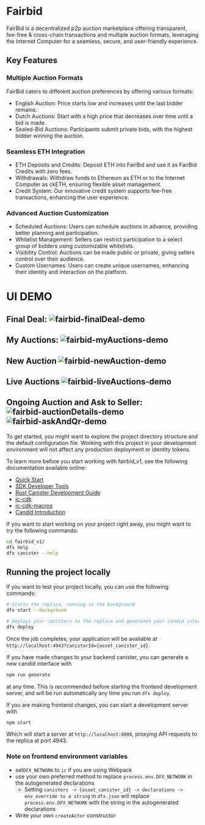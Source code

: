 # Fairbid
FairBid is a decentralized p2p auction marketplace offering transparent, fee-free & cross-chain transactions and multiple auction formats, leveraging the Internet Computer for a seamless, secure, and user-friendly experience.

## Key Features

### Multiple Auction Formats
FairBid caters to different auction preferences by offering various formats:
- English Auction: Price starts low and increases until the last bidder remains.
- Dutch Auctions: Start with a high price that decreases over time until a bid is made.
- Sealed-Bid Auctions: Participants submit private bids, with the highest bidder winning the auction.

### Seamless ETH Integration
- ETH Deposits and Credits: Deposit ETH into FairBid and use it as FairBid Credits with zero fees.
- Withdrawals: Withdraw funds to Ethereum as ETH or to the Internet Computer as ckETH, ensuring flexible asset management.
- Credit System: Our innovative credit system supports fee-free transactions, enhancing the user experience.

### Advanced Auction Customization
- Scheduled Auctions: Users can schedule auctions in advance, providing better planning and participation.
- Whitelist Management: Sellers can restrict participation to a select group of bidders using customizable whitelists.
- Visibility Control: Auctions can be made public or private, giving sellers control over their audience.
- Custom Usernames: Users can create unique usernames, enhancing their identity and interaction on the platform.


# UI DEMO
Final Deal:
![fairbid-finalDeal-demo](https://github.com/mervanerenci/fairbid_v1/assets/101268022/313dfafe-661f-4db4-87e6-c50f55ae115f)
------
My Auctions:
![fairbid-myAuctions-demo](https://github.com/mervanerenci/fairbid_v1/assets/101268022/7d0af21f-cb80-4cff-9d98-753105a960be)
-----
New Auction
![fairbid-newAuction-demo](https://github.com/mervanerenci/fairbid_v1/assets/101268022/5c8b9ca1-6314-4cc1-958c-282e5a80b4d9)
------
Live Auctions
![fairbid-liveAuctions-demo](https://github.com/mervanerenci/fairbid_v1/assets/101268022/aa56f5c8-5514-4e56-8737-f0e6344e25f7)
-------
Ongoing Auction and Ask to Seller:
![fairbid-auctionDetails-demo](https://github.com/mervanerenci/fairbid_v1/assets/101268022/94d3ec40-4115-4e76-bfe9-495ed2b1bbf3)
![fairbid-askAndQr-demo](https://github.com/mervanerenci/fairbid_v1/assets/101268022/cdbb25e4-1184-4368-b1cf-3277743f9f32)
-------



To get started, you might want to explore the project directory structure and the default configuration file. Working with this project in your development environment will not affect any production deployment or identity tokens.

To learn more before you start working with fairbid_v1, see the following documentation available online:

- [Quick Start](https://internetcomputer.org/docs/current/developer-docs/setup/deploy-locally)
- [SDK Developer Tools](https://internetcomputer.org/docs/current/developer-docs/setup/install)
- [Rust Canister Development Guide](https://internetcomputer.org/docs/current/developer-docs/backend/rust/)
- [ic-cdk](https://docs.rs/ic-cdk)
- [ic-cdk-macros](https://docs.rs/ic-cdk-macros)
- [Candid Introduction](https://internetcomputer.org/docs/current/developer-docs/backend/candid/)

If you want to start working on your project right away, you might want to try the following commands:

```bash
cd fairbid_v1/
dfx help
dfx canister --help
```

## Running the project locally

If you want to test your project locally, you can use the following commands:

```bash
# Starts the replica, running in the background
dfx start --background

# Deploys your canisters to the replica and generates your candid interface
dfx deploy
```

Once the job completes, your application will be available at `http://localhost:4943?canisterId={asset_canister_id}`.

If you have made changes to your backend canister, you can generate a new candid interface with

```bash
npm run generate
```

at any time. This is recommended before starting the frontend development server, and will be run automatically any time you run `dfx deploy`.

If you are making frontend changes, you can start a development server with

```bash
npm start
```

Which will start a server at `http://localhost:8080`, proxying API requests to the replica at port 4943.



### Note on frontend environment variables
- set`DFX_NETWORK` to `ic` if you are using Webpack
- use your own preferred method to replace `process.env.DFX_NETWORK` in the autogenerated declarations
  - Setting `canisters -> {asset_canister_id} -> declarations -> env_override to a string` in `dfx.json` will replace `process.env.DFX_NETWORK` with the string in the autogenerated declarations
- Write your own `createActor` constructor
